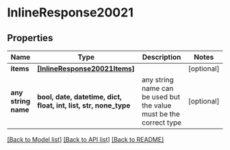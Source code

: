 # InlineResponse20021


## Properties
Name | Type | Description | Notes
------------ | ------------- | ------------- | -------------
**items** | [**[InlineResponse20021Items]**](InlineResponse20021Items.md) |  | [optional] 
**any string name** | **bool, date, datetime, dict, float, int, list, str, none_type** | any string name can be used but the value must be the correct type | [optional]

[[Back to Model list]](../README.md#documentation-for-models) [[Back to API list]](../README.md#documentation-for-api-endpoints) [[Back to README]](../README.md)


